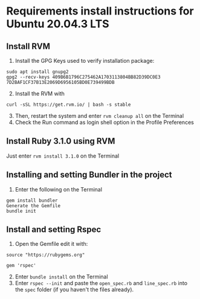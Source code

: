 # Requirements install instructions for Ubuntu 20.04.3 LTS

## Install RVM
1. Install the GPG Keys used to verify installation package:
```
sudo apt install gnupg2
gpg2 --recv-keys 409B6B1796C275462A1703113804BB82D39DC0E3 7D2BAF1CF37B13E2069D6956105BD0E739499BDB
```
2. Install the RVM with
```
curl -sSL https://get.rvm.io/ | bash -s stable
```
3. Then, restart the system and enter `rvm cleanup all` on the Terminal
4. Check the Run command as login shell option in the Profile Preferences

## Install Ruby 3.1.0 using RVM
Just enter `rvm install 3.1.0` on the Terminal

## Installing and setting Bundler in the project
1. Enter the following on the Terminal
```
gem install bundler
Generate the Gemfile
bundle init
```

## Install and setting Rspec
1. Open the Gemfile edit it with:
```
source "https://rubygems.org"

gem 'rspec'
```
2. Enter `bundle install` on the Terminal
3. Enter `rspec --init` and paste the `open_spec.rb` and `line_spec.rb` into the `spec` folder (if you haven't the files already).

